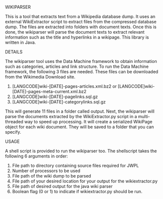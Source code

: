 WIKIPARSER

This is a tool that extracts text from a Wikipedia database dump.  It uses an external WikiExtractor script to extract files from the compressed database dump.  The files are extracted into folders with document texts.  Once this is done, the wikiparser will parse the document texts to extract relevant information such as the title and hyperlinks in a wikipage.  This library is written in Java.

DETAILS

The wikiparser tool uses the Data Machine framework to obtain information such as categories, articles and link structure.  To run the Data Machine framework, the following 3 files are needed.  These files can be downloaded from the Wikimedia Download site.
1) [LANGCODE]wiki-[DATE]-pages-articles.xml.bz2 or [LANGCODE]wiki-[DATE]-pages-meta-current.xml.bz2
2) [LANGCODE]wiki-[DATE]-pagelinks.sql.gz
3) [LANGCODE]wiki-[DATE]-categorylinks.sql.gz

This will generate 11 files in a folder called output.  Next, the wikiparser will parse the documents extracted by the WikiExtractor.py script in a multi-threaded way to speed up processing.  It will create a serialized WikiPage object for each wiki document.  They will be saved to a folder that you can specify.

USAGE

A shell script is provided to run the wikiparser too.  The shellscript takes the following 6 arguments in order:

1) File path to directory containing source files required for JWPL
2) Number of processors to be used
3) File path of the wiki dump to be parsed
4) File path of your desired location for your output for the wikiextractor.py
5) File path of desired output for the java wiki parser
6) Boolean flag (0 or 1) to indicate if wikiextractor.py should be run.




